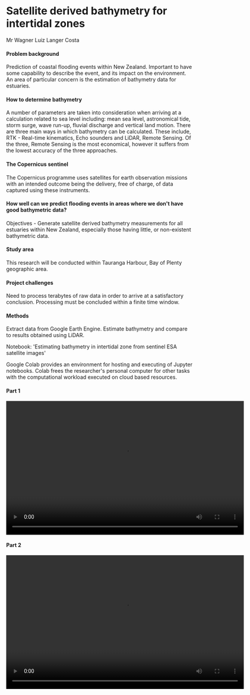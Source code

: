 # Satellite derived bathymetry for intertidal zones
Mr Wagner Luiz Langer Costa

#### Problem background 
Prediction of coastal flooding events within New Zealand. Important to have some capability to describe the event, and its impact on the environment. An area of particular concern is the estimation of bathymetry data for estuaries.

#### How to determine bathymetry
A number of parameters are taken into consideration when arriving at a calculation related to sea level including: mean sea level, astronomical tide, storm surge, wave run-up, fluvial discharge and vertical land motion.
There are three main ways in which bathymetry can be calculated. These include, RTK - Real-time kinematics, Echo sounders and LiDAR, Remote Sensing. Of the three, Remote Sensing is the most economical, however it suffers from the lowest accuracy of the three approaches.

#### The Copernicus sentinel
The Copernicus programme uses satellites for earth observation missions with an intended outcome being the delivery, free of charge, of data captured using these instruments.

#### How well can we predict flooding events in areas where we don't have good bathymetric data? 
Objectives - Generate satellite derived bathymetry measurements for all estuaries within New Zealand, especially those having little, or non-existent bathymetric data.

#### Study area
This research will be conducted within Tauranga Harbour, Bay of Plenty geographic area.

#### Project challenges
Need to process terabytes of raw data in order to arrive at a satisfactory conclusion. Processing must be concluded within a finite time window.

#### Methods
Extract data from Google Earth Engine.
Estimate bathymetry and compare to results obtained using LiDAR.

Notebook: 'Estimating bathymetry in intertidal zone from sentinel ESA satellite images'

Google Colab provides an environment for hosting and executing of Jupyter notebooks. Colab frees the researcher's personal computer for other tasks with the computational workload executed on cloud based resources. 

#### Part 1 
<video class="video" width="640" height="360" controls>
    <source src="/video/Applications 1_ Wagner Langer.mp4" type="video/mp4">
</video>


#### Part 2
<video class="video" width="640" height="360" controls>
    <source src="/video/Applications 2_ Wagner Langer.mp4" type="video/mp4">
</video>



